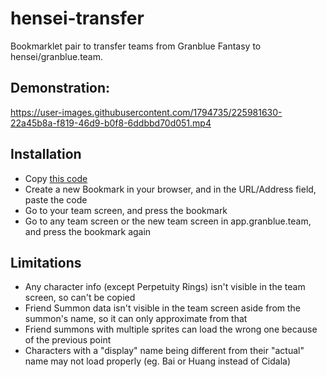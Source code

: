 # hensei-transfer
Bookmarklet pair to transfer teams from Granblue Fantasy to hensei/granblue.team.

## Demonstration:

https://user-images.githubusercontent.com/1794735/225981630-22a45b8a-f819-46d9-b0f8-6ddbbd70d051.mp4

## Installation

* Copy [this code](https://raw.githubusercontent.com/Vazkii/hensei-transfer/main/bookmarklet.js)
* Create a new Bookmark in your browser, and in the URL/Address field, paste the code
* Go to your team screen, and press the bookmark
* Go to any team screen or the new team screen in app.granblue.team, and press the bookmark again

## Limitations

* Any character info (except Perpetuity Rings) isn't visible in the team screen, so can't be copied
* Friend Summon data isn't visible in the team screen aside from the summon's name, so it can only approximate from that
* Friend summons with multiple sprites can load the wrong one because of the previous point
* Characters with a "display" name being different from their "actual" name may not load properly (eg. Bai or Huang instead of Cidala)
